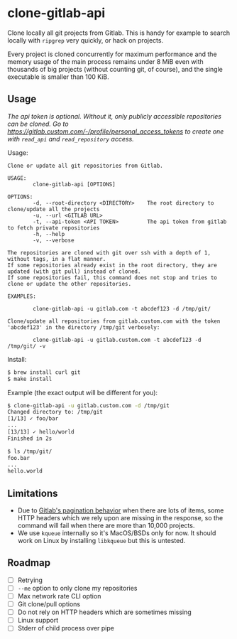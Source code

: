 # clone-gitlab-api

Clone locally all git projects from Gitlab. This is handy for example to search locally with `ripgrep` very quickly, or hack on projects.

Every project is cloned concurrently for maximum performance and the memory usage of the main process remains under 8 MiB even with thousands of big projects (without counting git, of course), and the single executable is smaller than 100 KiB.

## Usage

*The api token is optional. Without it, only publicly accessible repositories can be cloned. Go to https://gitlab.custom.com/-/profile/personal_access_tokens to create one with `read_api` and `read_repository` access.*

Usage:

```
Clone or update all git repositories from Gitlab.

USAGE:
        clone-gitlab-api [OPTIONS]

OPTIONS:
        -d, --root-directory <DIRECTORY>    The root directory to clone/update all the projects
        -u, --url <GITLAB URL>
        -t, --api-token <API TOKEN>         The api token from gitlab to fetch private repositories
        -h, --help
        -v, --verbose

The repositories are cloned with git over ssh with a depth of 1, without tags, in a flat manner.
If some repositories already exist in the root directory, they are updated (with git pull) instead of cloned.
If some repositories fail, this command does not stop and tries to clone or update the other repositories.

EXAMPLES:

        clone-gitlab-api -u gitlab.com -t abcdef123 -d /tmp/git/

Clone/update all repositories from gitlab.custom.com with the token 'abcdef123' in the directory /tmp/git verbosely:

        clone-gitlab-api -u gitlab.custom.com -t abcdef123 -d /tmp/git/ -v
```

Install:

```sh
$ brew install curl git
$ make install
```

Example (the exact output will be different for you):

```sh
$ clone-gitlab-api -u gitlab.custom.com -d /tmp/git
Changed directory to: /tmp/git
[1/13] ✓ foo/bar
...
[13/13] ✓ hello/world
Finished in 2s

$ ls /tmp/git/
foo.bar
...
hello.world
```




## Limitations

- Due to [Gitlab's pagination behavior](https://docs.gitlab.com/ee/api/index.html#pagination-response-headers) when there are lots of items, some HTTP headers which we rely upon are missing in the response, so the command will fail when there are more than 10,000 projects.
- We use `kqueue` internally so it's MacOS/BSDs only for now. It should work on Linux by installing `libkqueue` but this is untested.

## Roadmap

- [ ] Retrying
- [ ] `--me` option to only clone my repositories
- [ ] Max network rate CLI option
- [ ] Git clone/pull options
- [ ] Do not rely on HTTP headers which are sometimes missing
- [ ] Linux support
- [ ] Stderr of child process over pipe
